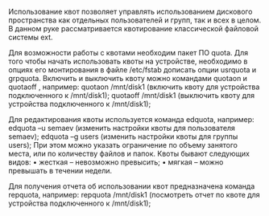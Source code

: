 Использование квот позволяет управлять использованием дискового пространства как отдельных пользователей и групп, так и всех в целом. В данном руке рассматривается квотирование классической файловой системы ext.

Для возможности работы с квотами необходим пакет ПО quota.
Для того чтобы начать использовать квоты на устройстве, необходимо в опциях его монтирования в файле /etc/fstab дописать опции usrquota и grpquota.
Включить и выключить квоту можно командами quotaon и quotaoff , например:
quotaon /mnt/disk1	(включить квоту для устройства подключенного к /mnt/disk1);
quotaoff /mnt/disk1	(выключить квоту для устройства подключенного к /mnt/disk1);

Для редактирования квоты используется команда edquota, например:
edquota –u semaev	(изменить настройки квоты для пользователя semaev);
edquota –g users	(изменить настройки квоты для группы users);
При этом можно указать ограничение по объему занятого места, или по количеству файлов и папок. Квоты бывают следующих видов:
•	жесткая – невозможно превысить;
•	мягкая – можно превышать в течении недели.

Для получения отчета об использовании квот предназначена команда repquota, например:
repquota /mnt/disk1	(посмотреть отчет по квоте для устройства подключенного к /mnt/disk1);
